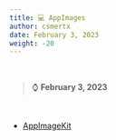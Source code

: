 ```yaml
---
title: 💻 AppImages
author: csmertx
date: February 3, 2023
weight: -20
---
```


<br />

> ⌚ <b>February 3, 2023</b>

<br />

- [AppImageKit](https://github.com/AppImage/AppImageKit)